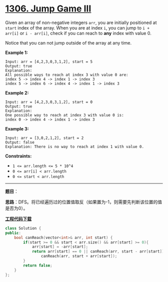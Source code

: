 # [1306. Jump Game III](https://leetcode.com/problems/jump-game-iii/)

Given an array of non-negative integers `arr`, you are initially positioned at `start` index of the array. When you are at index `i`, you can jump to `i + arr[i]` or `i - arr[i]`, check if you can reach to **any** index with value 0.

Notice that you can not jump outside of the array at any time.

**Example 1:**

```
Input: arr = [4,2,3,0,3,1,2], start = 5
Output: true
Explanation:
All possible ways to reach at index 3 with value 0 are:
index 5 -> index 4 -> index 1 -> index 3
index 5 -> index 6 -> index 4 -> index 1 -> index 3
```

**Example 2:**

```
Input: arr = [4,2,3,0,3,1,2], start = 0
Output: true
Explanation:
One possible way to reach at index 3 with value 0 is:
index 0 -> index 4 -> index 1 -> index 3
```

**Example 3:**

```
Input: arr = [3,0,2,1,2], start = 2
Output: false
Explanation: There is no way to reach at index 1 with value 0.
```

**Constraints:**

- `1 <= arr.length <= 5 * 10^4`
- `0 <= arr[i] < arr.length`
- `0 <= start < arr.length`

-----

**题目**：

**思路**：DFS。将已经遍历过的位置值取反（如果置为-1，则需要先判断该位置的值是否为0）。

[**工程代码下载**](https://github.com/shenkh/leetcode)

```cpp
class Solution {
public:
    bool canReach(vector<int>& arr, int start) {
        if(start >= 0 && start < arr.size() && arr[start] >= 0){
            arr[start] = -arr[start];
            return arr[start] == 0 || canReach(arr, start - arr[start]) ||
                canReach(arr, start + arr[start]);
        }
        return false;
    }
};
```
